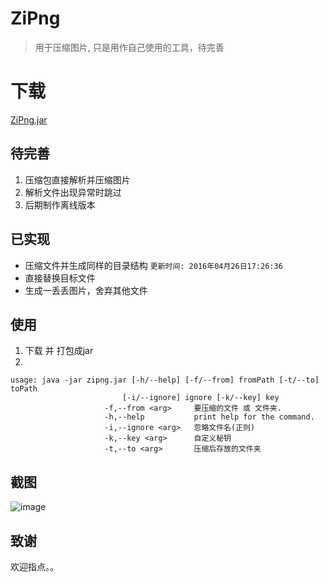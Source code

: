 # ZiPng
> 用于压缩图片, 只是用作自己使用的工具，待完善

# 下载
[ZiPng.jar](http://7xs6lq.com1.z0.glb.clouddn.com/github/jar/ZiPng.jar)
## 待完善
1. 压缩包直接解析并压缩图片
3. 解析文件出现异常时跳过
5. 后期制作离线版本

## 已实现
- 压缩文件并生成同样的目录结构
`更新时间: 2016年04月26日17:26:36`
- 直接替换目标文件
- 生成一丢丢图片，舍弃其他文件

## 使用
1. 下载 并 打包成jar
2.
```shell
usage: java -jar zipng.jar [-h/--help] [-f/--from] fromPath [-t/--to] toPath
                         [-i/--ignore] ignore [-k/--key] key
                     -f,--from <arg>     要压缩的文件 或 文件夹.
                     -h,--help           print help for the command.
                     -i,--ignore <arg>   忽略文件名(正则)
                     -k,--key <arg>      自定义秘钥
                     -t,--to <arg>       压缩后存放的文件夹
```
## 截图
![image](http://7xs6lq.com1.z0.glb.clouddn.com/github/%E9%80%89%E5%8C%BA_017.png)

## 致谢
欢迎指点。。
